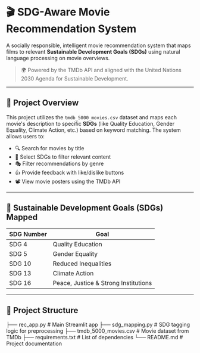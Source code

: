 # 🎬 SDG-Aware Movie Recommendation System

A socially responsible, intelligent movie recommendation system that maps films to relevant **Sustainable Development Goals (SDGs)** using natural language processing on movie overviews.

> 🌍 Powered by the TMDb API and aligned with the United Nations 2030 Agenda for Sustainable Development.

---

## 📌 Project Overview

This project utilizes the `tmdb_5000_movies.csv` dataset and maps each movie's description to specific **SDGs** (like Quality Education, Gender Equality, Climate Action, etc.) based on keyword matching. The system allows users to:

- 🔍 Search for movies by title
- 🎯 Select SDGs to filter relevant content
- 🎭 Filter recommendations by genre
- 👍 Provide feedback with like/dislike buttons
- 📽️ View movie posters using the TMDb API

---

## 🧠 Sustainable Development Goals (SDGs) Mapped

| SDG Number | Goal |
|------------|------|
| SDG 4      | Quality Education |
| SDG 5      | Gender Equality |
| SDG 10     | Reduced Inequalities |
| SDG 13     | Climate Action |
| SDG 16     | Peace, Justice & Strong Institutions |

---

## 📁 Project Structure
├── rec_app.py # Main Streamlit app
├── sdg_mapping.py # SDG tagging logic for preprocessing
├── tmdb_5000_movies.csv # Movie dataset from TMDb
├── requirements.txt # List of dependencies
└── README.md # Project documentation

